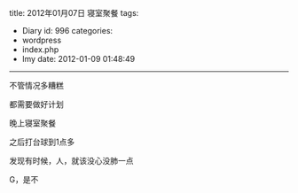 title: 2012年01月07日 寝室聚餐
tags:
  - Diary
id: 996
categories:
  - wordpress
  - index.php
  - lmy
date: 2012-01-09 01:48:49
---

不管情况多糟糕

都需要做好计划

晚上寝<!--more-->室聚餐

之后打台球到1点多

发现有时候，人，就该没心没肺一点

G，是不